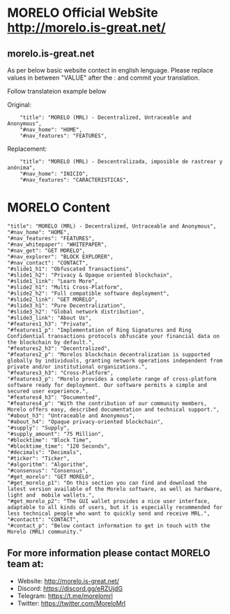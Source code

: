 # MORELO Official WebSite http://morelo.is-great.net/

## morelo.is-great.net

As per below basic website contect in english lenguage.
Please replace values in between "VALUE" after the : and commit your translation.

Follow translateion example below

Original:
    
```
    "title": "MORELO (MRL) - Decentralized, Untraceable and Anonymous",
    "#nav_home": "HOME",
    "#nav_features": "FEATURES",
```
Replacement:

```
    "title": "MORELO (MRL) - Descentralizada, imposible de rastrear y anónima",
    "#nav_home": "INICIO",
    "#nav_features": "CARACTERISTICAS",
```

# MORELO Content

    "title": "MORELO (MRL) - Decentralized, Untraceable and Anonymous",
    "#nav_home": "HOME",
    "#nav_features": "FEATURES",
    "#nav_whitepaper": "WHITEPAPER",
    "#nav_get": "GET MORELO",
    "#nav_explorer": "BLOCK EXPLORER",
    "#nav_contact": "CONTACT",
    "#slide1_h1": "Obfuscated Transactions",
    "#slide1_h2": "Privacy & Opaque oriented blockchain",
    "#slide1_link": "Learn More",
    "#slide2_h1": "Multi Cross-Platform",
    "#slide2_h2": "Full compatible software deployment",
    "#slide2_link": "GET MORELO",
    "#slide3_h1": "Pure Decentralization",
    "#slide3_h2": "Global network distribution",
    "#slide3_link": "About Us",
    "#features1_h3": "Private",
    "#features1_p": "Implementation of Ring Signatures and Ring Confidential transactions protocols obfuscate your financial data on the blockchain by default.",
    "#features2_h3": "Decentralized",
    "#features2_p": "Morelos blockchain decentralization is supported globally by individuals, granting network operations independent from private and/or institutional organizations.",
    "#features3_h3": "Cross-Platform",
    "#features3_p": "Morelo provides a complete range of cross-platform software ready for deployment. Our software permits a simple and secured user experience.",
    "#features4_h3": "Documented",
    "#features4_p": "With the contribution of our community members, Morelo offers easy, described documentation and technical support.",
    "#about_h3": "Untraceable and Anonymous",
    "#about_h4": "Opaque privacy-oriented blockchain",
    "#supply": "Supply",
    "#supply_amount": "75 Million",
    "#blocktime": "Block Time",
    "#blocktime_time": "120 Seconds",
    "#decimals": "Decimals",
    "#ticker": "Ticker",
    "#algorithm": "Algorithm",
    "#consensus": "Consensus",
    "#get_morelo": "GET MORELO",
    "#get_morelo_p1": "On this section you can find and download the latest version available of the Morelo software, as well as hardware, light and  mobile wallets.",
    "#get_morelo_p2": "The GUI wallet provides a nice user interface, adaptable to all kinds of users, but it is especially recommended for less technical people who want to quickly send and receive MRL.",
    "#contactt": "CONTACT",
    "#contact_p": "Below contact information to get in touch with the Morelo (MRL) community."


## For more information please contact MORELO team at:

- Website: http://morelo.is-great.net/
- Discord: https://discord.gg/eRZUjdG
- Telegram: https://t.me/morelomrl
- Twitter:  https://twitter.com/MoreloMrl

